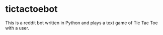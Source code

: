 # tictactoebot
This is a reddit bot written in Python and plays a text game of Tic Tac Toe with a user.
